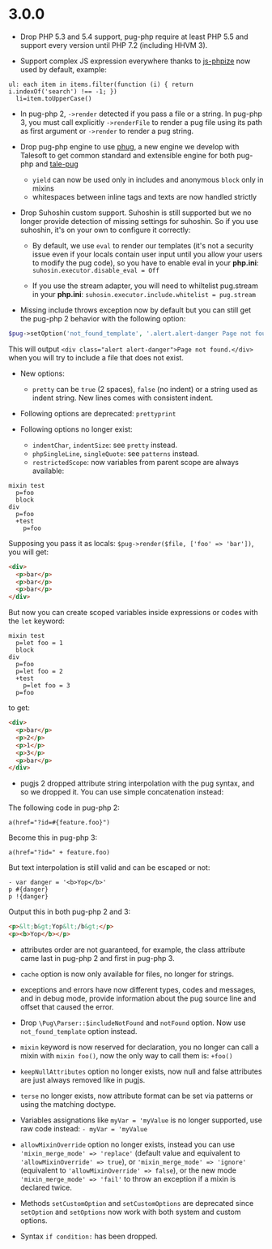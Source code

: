 # 3.0.0

- Drop PHP 5.3 and 5.4 support, pug-php require at least PHP 5.5 and
support every version until PHP 7.2 (including HHVM 3).

- Support complex JS expression everywhere thanks to
[js-phpize](https://github.com/pug-php/js-phpize) now used by default,
example:

```pug
ul: each item in items.filter(function (i) { return i.indexOf('search') !== -1; })
  li=item.toUpperCase()
```

- In pug-php 2, `->render` detected if you pass a file or a string. In
pug-php 3, you must call explicitly `->renderFile` to render a pug file
using its path as first argument or `->render` to render a pug string.

- Drop pug-php engine to use [phug](github.com/phug-php/phug), a new engine we
develop with Talesoft to get common standard and extensible engine for both
pug-php and [tale-pug](https://github.com/Talesoft/tale-pug)

  - `yield` can now be used only in includes and anonymous `block` only in mixins
  - whitespaces between inline tags and texts are now handled strictly

- Drop Suhoshin custom support. Suhoshin is still supported but we no longer
provide detection of missing settings for suhoshin. So if you use suhoshin, it's
on your own to configure it correctly:

  - By default, we use `eval` to render our templates (it's not a security issue
  even if your locals contain user input until you allow your users to modify
  the pug code), so you have to enable eval in your **php.ini**:
  `suhosin.executor.disable_eval = Off`
  
  - If you use the stream adapter, you will need to whiltelist pug.stream
  in your **php.ini**: `suhosin.executor.include.whitelist = pug.stream`

- Missing include throws exception now by default but you can still get the
pug-php 2 behavior with the following option:
```php
$pug->setOption('not_found_template', '.alert.alert-danger Page not found.');
```
This will output `<div class="alert alert-danger">Page not found.</div>` when
you will try to include a file that does not exist.

- New options:
  - `pretty` can be `true` (2 spaces), `false` (no indent) or a string used as
  indent string. New lines comes with consistent indent.

- Following options are deprecated: `prettyprint`

- Following options no longer exist:
  - `indentChar`, `indentSize`: see `pretty` instead.
  - `phpSingleLine`, `singleQuote`: see `patterns` instead.
  - `restrictedScope`: now variables from parent scope are always available:
```pug
mixin test
  p=foo
  block
div
  p=foo
  +test
    p=foo
```
Supposing you pass it as locals: `$pug->render($file, ['foo' => 'bar'])`,
you will get:
```html
<div>
  <p>bar</p>
  <p>bar</p>
  <p>bar</p>
</div>
```
But now you can create scoped variables inside expressions or codes with
the `let` keyword:
```pug
mixin test
  p=let foo = 1
  block
div
  p=foo
  p=let foo = 2
  +test
    p=let foo = 3
  p=foo
```
to get:
```html
<div>
  <p>bar</p>
  <p>2</p>
  <p>1</p>
  <p>3</p>
  <p>bar</p>
</div>
```

- pugjs 2 dropped attribute string interpolation with the pug syntax, and
so we dropped it. You can use simple concatenation instead:

The following code in pug-php 2:
```pug
a(href="?id=#{feature.foo}")
```

Become this in pug-php 3:
```pug
a(href="?id=" + feature.foo)
```

But text interpolation is still valid and can be escaped or not:

```pug
- var danger = '<b>Yop</b>'
p #{danger}
p !{danger}
```

Output this in both pug-php 2 and 3:

```html
<p>&lt;b&gt;Yop&lt;/b&gt;</p>
<p><b>Yop</b></p>
```

- attributes order are not guaranteed, for example, the class attribute
came last in pug-php 2 and first in pug-php 3.

- `cache` option is now only available for files, no longer for strings.

- exceptions and errors have now different types, codes and messages, and
in debug mode, provide information about the pug source line and offset
that caused the error.

- Drop `\Pug\Parser::$includeNotFound` and `notFound` option. Now use
`not_found_template` option instead.

- `mixin` keyword is now reserved for declaration, you no longer can
call a mixin with `mixin foo()`, now the only way to call them is:
`+foo()`

- `keepNullAttributes` option no longer exists, now null and false
attributes are just always removed like in pugjs.

- `terse` no longer exists, now attribute format can be set via patterns
or using the matching doctype.

- Variables assignations like `myVar = 'myValue` is no longer supported,
use raw code instead: `- myVar = 'myValue`

- `allowMixinOverride` option no longer exists, instead you can use
`'mixin_merge_mode' => 'replace'` (default value and equivalent to
`'allowMixinOverride' => true`), or `'mixin_merge_mode' => 'ignore'`
(equivalent to `'allowMixinOverride' => false`), or the new mode
`'mixin_merge_mode' => 'fail'` to throw an exception if a mixin
is declared twice.

- Methods `setCustomOption` and `setCustomOptions` are deprecated
since `setOption` and `setOptions` now work with both system and
custom options.

- Syntax `if condition:` has been dropped.